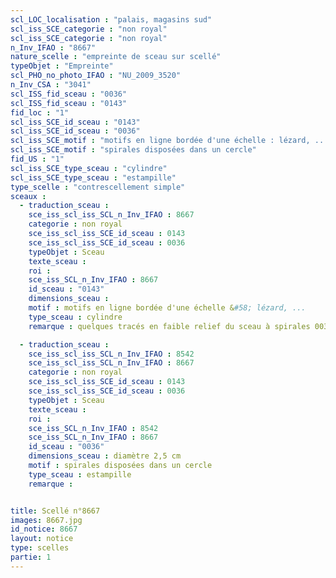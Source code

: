 ```yaml
---
scl_LOC_localisation : "palais, magasins sud"
scl_iss_SCE_categorie : "non royal"
scl_iss_SCE_categorie : "non royal"
n_Inv_IFAO : "8667"
nature_scelle : "empreinte de sceau sur scellé"
typeObjet : "Empreinte"
scl_PHO_no_photo_IFAO : "NU_2009_3520"
n_Inv_CSA : "3041"
scl_ISS_fid_sceau : "0036"
scl_ISS_fid_sceau : "0143"
fid_loc : "1"
scl_iss_SCE_id_sceau : "0143"
scl_iss_SCE_id_sceau : "0036"
scl_iss_SCE_motif : "motifs en ligne bordée d'une échelle : lézard, ..."
scl_iss_SCE_motif : "spirales disposées dans un cercle"
fid_US : "1"
scl_iss_SCE_type_sceau : "cylindre"
scl_iss_SCE_type_sceau : "estampille"
type_scelle : "contrescellement simple"
sceaux :
  - traduction_sceau : 
    sce_iss_scl_iss_SCL_n_Inv_IFAO : 8667
    categorie : non royal
    sce_iss_scl_iss_SCE_id_sceau : 0143
    sce_iss_scl_iss_SCE_id_sceau : 0036
    typeObjet : Sceau
    texte_sceau : 
    roi : 
    sce_iss_SCL_n_Inv_IFAO : 8667
    id_sceau : "0143"
    dimensions_sceau : 
    motif : motifs en ligne bordée d'une échelle &#58; lézard, ...
    type_sceau : cylindre
    remarque : quelques tracés en faible relief du sceau à spirales 0036 affleurent sous le sceau 00143.

  - traduction_sceau : 
    sce_iss_scl_iss_SCL_n_Inv_IFAO : 8542
    sce_iss_scl_iss_SCL_n_Inv_IFAO : 8667
    categorie : non royal
    sce_iss_scl_iss_SCE_id_sceau : 0143
    sce_iss_scl_iss_SCE_id_sceau : 0036
    typeObjet : Sceau
    texte_sceau : 
    roi : 
    sce_iss_SCL_n_Inv_IFAO : 8542
    sce_iss_SCL_n_Inv_IFAO : 8667
    id_sceau : "0036"
    dimensions_sceau : diamètre 2,5 cm
    motif : spirales disposées dans un cercle
    type_sceau : estampille
    remarque : 


title: Scellé n°8667
images: 8667.jpg
id_notice: 8667
layout: notice
type: scelles
partie: 1
---
```


